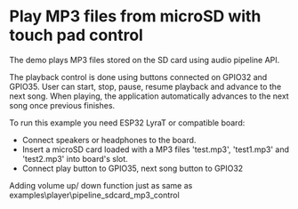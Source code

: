 # Play MP3 files from microSD with touch pad control 

The demo plays MP3 files stored on the SD card using audio pipeline API.

The playback control is done using buttons connected on GPIO32 and GPIO35. User can start, stop, pause, resume playback and advance to the next song. When playing, the application automatically advances to the next song once previous finishes.

To run this example you need ESP32 LyraT or compatible board:

- Connect speakers or headphones to the board. 
- Insert a microSD card loaded with a MP3 files 'test.mp3', 'test1.mp3' and 'test2.mp3' into board's slot.
- Connect play button to GPIO35, next song button to GPIO32

Adding volume up/ down function just as same as examples\player\pipeline_sdcard_mp3_control